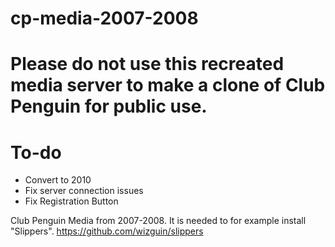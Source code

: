 # cp-media-2007-2008

# Please do not use this recreated media server to make a clone of Club Penguin for public use.


# To-do
- Convert to 2010
- Fix server connection issues
- Fix Registration Button



Club Penguin Media from 2007-2008.
It is needed to for example install "Slippers". https://github.com/wizguin/slippers
